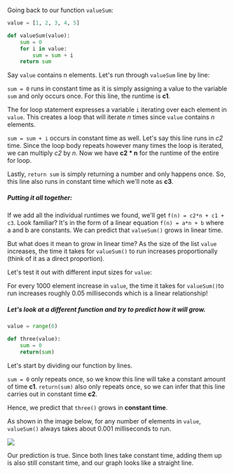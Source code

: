 Going back to our function `valueSum`:

```python
value = [1, 2, 3, 4, 5] 

def valueSum(value):
    sum = 0
    for i in value:
        sum = sum + i
    return sum
```
Say `value` contains n elements. Let's run through `valueSum` line by line:

`sum = 0` runs in constant time as it is simply assigning a value to the variable `sum` and only occurs once. For this line, the runtime is **c1**.

The for loop statement expresses a variable `i` iterating over each element in `value`. This creates a loop that will iterate *n* times since `value` contains *n* elements.

`sum = sum + i` occurs in constant time as well. Let's say this line runs in *c2* time. Since the loop body repeats however many times the loop is iterated, we can multiply *c2* by *n*. Now we have **c2 * n** for the runtime of the entire for loop.

Lastly, `return sum` is simply returning a number and only happens once. So, this line also runs in constant time which we'll note as **c3**.

##### Putting it all together:
If we add all the individual runtimes we found, we'll get `f(n) = c2*n + c1 + c3`. Look familiar? It's in the form of a linear equation `f(n) = a*n + b` where a and b are constants. We can predict that `valueSum()` grows in linear time.

But what does it mean to grow in linear time? As the size of the list `value` increases, the time it takes for `valueSum()` to run increases proportionally (think of it as a direct proportion).

Let's test it out with different input sizes for `value`: 

[//]: # "insert 'linear' image"

For every 1000 element increase in `value`, the time it takes for `valueSum()`to run increases roughly 0.05 milliseconds which is a linear relationship!

##### Let's look at a different function and try to predict how it will grow. 

```python
value = range(6)

def three(value):
    sum = 0
    return(sum)
```

Let's start by dividing our function by lines. 

`sum = 0` only repeats once, so we know this line will take a constant amount of time **c1**. 
`return(sum)` also only repeats once, so we can infer that this line carries out in constant time **c2**. 

Hence, we predict that `three()` grows in **constant time**. 

As shown in the image below, for any number of elements in `value`, `valueSum()` always takes about 0.001 milliseconds to run. 

<img src = "https://projectbit.s3-us-west-1.amazonaws.com/darlene/labs/TimeSpace3.png"> 


Our prediction is true. Since both lines take constant time, adding them up is also still constant time, and our graph looks like a straight line. 


